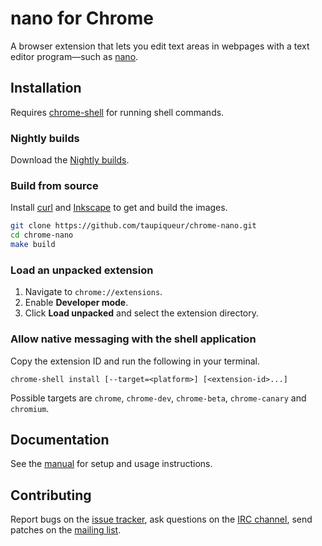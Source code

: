 # nano for Chrome

A browser extension that lets you edit text areas in webpages with a text editor program—such as [nano].

[nano]: https://nano-editor.org

## Installation

Requires [chrome-shell] for running shell commands.

[chrome-shell]: https://github.com/taupiqueur/chrome-shell

### Nightly builds

Download the [Nightly builds].

[Nightly builds]: https://github.com/taupiqueur/chrome-nano/releases/nightly

### Build from source

Install [curl] and [Inkscape] to get and build the images.

[curl]: https://curl.se
[Inkscape]: https://inkscape.org

``` sh
git clone https://github.com/taupiqueur/chrome-nano.git
cd chrome-nano
make build
```

### Load an unpacked extension

1. Navigate to `chrome://extensions`.
2. Enable **Developer mode**.
3. Click **Load unpacked** and select the extension directory.

### Allow native messaging with the shell application

Copy the extension ID and run the following in your terminal.

```
chrome-shell install [--target=<platform>] [<extension-id>...]
```

Possible targets are `chrome`, `chrome-dev`, `chrome-beta`, `chrome-canary` and `chromium`.

## Documentation

See the [manual] for setup and usage instructions.

[Manual]: docs/manual.md

## Contributing

Report bugs on the [issue tracker],
ask questions on the [IRC channel],
send patches on the [mailing list].

[Issue tracker]: https://github.com/taupiqueur/chrome-nano/issues
[IRC channel]: https://web.libera.chat/gamja/#taupiqueur
[Mailing list]: https://github.com/taupiqueur/chrome-nano/pulls
